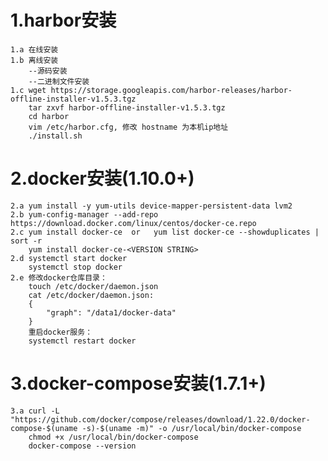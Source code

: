
# 1.harbor安装
    1.a 在线安装
    1.b 离线安装
        --源码安装
        --二进制文件安装
    1.c wget https://storage.googleapis.com/harbor-releases/harbor-offline-installer-v1.5.3.tgz
        tar zxvf harbor-offline-installer-v1.5.3.tgz
        cd harbor
        vim /etc/harbor.cfg, 修改 hostname 为本机ip地址
        ./install.sh

    
# 2.docker安装(1.10.0+)
    2.a yum install -y yum-utils device-mapper-persistent-data lvm2
    2.b yum-config-manager --add-repo https://download.docker.com/linux/centos/docker-ce.repo
    2.c yum install docker-ce  or   yum list docker-ce --showduplicates | sort -r
        yum install docker-ce-<VERSION STRING>
    2.d systemctl start docker
        systemctl stop docker
    2.e 修改docker仓库目录：
        touch /etc/docker/daemon.json 
        cat /etc/docker/daemon.json:
        {
            "graph": "/data1/docker-data"
        }
        重启docker服务：
        systemctl restart docker
    
# 3.docker-compose安装(1.7.1+)
    3.a curl -L "https://github.com/docker/compose/releases/download/1.22.0/docker-compose-$(uname -s)-$(uname -m)" -o /usr/local/bin/docker-compose
        chmod +x /usr/local/bin/docker-compose
        docker-compose --version
